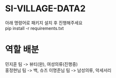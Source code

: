 # SI-VILLAGE-DATA2

아래 명령어로 패키지 설치 후 진행해주세요  
pip install -r requirements.txt

# 역할 배분

민지훈 팀 -> 뷰티(완), 여성의류(진행중)  
홍정현님 팀 -> 백, 슈즈
이명준님 팀 -> 남성의류, 악세서리
